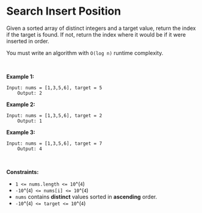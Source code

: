 # Search Insert Position


Given a sorted array of distinct integers and a target value, return the
index if the target is found. If not, return the index where it would be
if it were inserted in order.

You must write an algorithm with `O(log n)` runtime complexity.

 

**Example 1:**

    Input: nums = [1,3,5,6], target = 5
        Output: 2
        

**Example 2:**

    Input: nums = [1,3,5,6], target = 2
        Output: 1
        

**Example 3:**

    Input: nums = [1,3,5,6], target = 7
        Output: 4
        

 

**Constraints:**

- `1 <= nums.length <= 10`^(`4`)
- `-10`^(`4`)` <= nums[i] <= 10`^(`4`)
- `nums` contains **distinct** values sorted in **ascending** order.
- `-10`^(`4`)` <= target <= 10`^(`4`)
